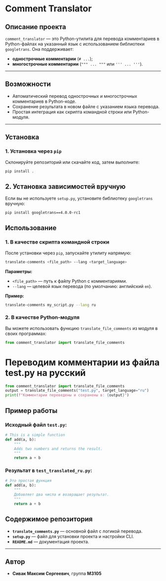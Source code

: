 # **Comment Translator**

## **Описание проекта**
`comment_translator` — это Python-утилита для перевода комментариев в Python-файлах на указанный язык с использованием библиотеки `googletrans`. Она поддерживает:
- **однострочные комментарии** (`# ...`);
- **многострочные комментарии** (`""" ... """` или `''' ... '''`).

---

## **Возможности**
- Автоматический перевод однострочных и многострочных комментариев в Python-коде.
- Сохранение результата в новом файле с указанием языка перевода.
- Простая интеграция как скрипта командной строки или Python-модуля.

---

## **Установка**

### **1. Установка через `pip`**
Склонируйте репозиторий или скачайте код, затем выполните:

```bash
pip install .
```

## **2. Установка зависимостей вручную**
Если вы не используете `setup.py`, установите библиотеку `googletrans` вручную:

```bash
pip install googletrans==4.0.0-rc1
```

## **Использование**

### **1. В качестве скрипта командной строки**
После установки через `pip`, запускайте утилиту напрямую:

```bash
translate-comments <file_path> --lang <target_language>
```

**Параметры:**
- `<file_path>` — путь к файлу Python с комментариями.
- `--lang` — целевой язык перевода (по умолчанию: английский `en`).

**Пример:**
```bash
translate-comments my_script.py --lang ru
```

### **2. В качестве Python-модуля**
Вы можете использовать функцию `translate_file_comments` из модуля в своих программах:

```python
from comment_translator import translate_file_comments
```

# Переводим комментарии из файла test.py на русский
```python
from comment_translator import translate_file_comments
output = translate_file_comments("test.py", target_language="ru")
print(f"Комментарии переведены и сохранены в: {output}")
```

## **Пример работы**

### **Исходный файл `test.py`:**
```python
# This is a simple function
def add(a, b):
    """
    Adds two numbers and returns the result.
    """
    return a + b
```

### **Результат в `test_translated_ru.py`:**

```python
# Это простая функция
def add(a, b):
    """
    Добавляет два числа и возвращает результат.
    """
    return a + b
```

## **Содержимое репозитория**
- **`translate_comments.py`** — основной файл с логикой перевода.
- **`setup.py`** — файл для установки проекта и настройки CLI.
- **`README.md`** — документация проекта.

---

## **Автор**
- **Сивак Максим Сергеевич**, группа **М3105**
